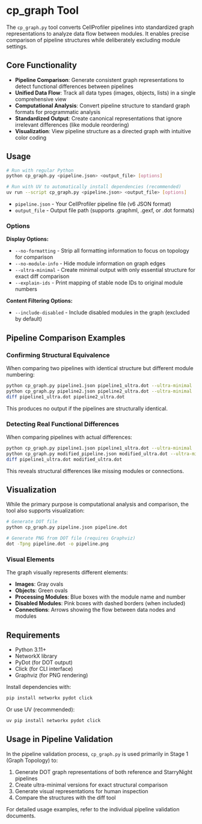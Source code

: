 # cp_graph Tool

The `cp_graph.py` tool converts CellProfiler pipelines into standardized graph representations to analyze data flow between modules. It enables precise comparison of pipeline structures while deliberately excluding module settings.

## Core Functionality

- **Pipeline Comparison**: Generate consistent graph representations to detect functional differences between pipelines
- **Unified Data Flow**: Track all data types (images, objects, lists) in a single comprehensive view
- **Computational Analysis**: Convert pipeline structure to standard graph formats for programmatic analysis
- **Standardized Output**: Create canonical representations that ignore irrelevant differences (like module reordering)
- **Visualization**: View pipeline structure as a directed graph with intuitive color coding

## Usage

```bash
# Run with regular Python
python cp_graph.py <pipeline.json> <output_file> [options]

# Run with UV to automatically install dependencies (recommended)
uv run --script cp_graph.py <pipeline.json> <output_file> [options]
```

- `pipeline.json` - Your CellProfiler pipeline file (v6 JSON format)
- `output_file` - Output file path (supports .graphml, .gexf, or .dot formats)

### Options

**Display Options:**
- `--no-formatting` - Strip all formatting information to focus on topology for comparison
- `--no-module-info` - Hide module information on graph edges
- `--ultra-minimal` - Create minimal output with only essential structure for exact diff comparison
- `--explain-ids` - Print mapping of stable node IDs to original module numbers

**Content Filtering Options:**
- `--include-disabled` - Include disabled modules in the graph (excluded by default)

## Pipeline Comparison Examples

### Confirming Structural Equivalence

When comparing two pipelines with identical structure but different module numbering:

```bash
python cp_graph.py pipeline1.json pipeline1_ultra.dot --ultra-minimal
python cp_graph.py pipeline2.json pipeline2_ultra.dot --ultra-minimal
diff pipeline1_ultra.dot pipeline2_ultra.dot
```

This produces no output if the pipelines are structurally identical.

### Detecting Real Functional Differences

When comparing pipelines with actual differences:

```bash
python cp_graph.py pipeline1.json pipeline1_ultra.dot --ultra-minimal
python cp_graph.py modified_pipeline.json modified_ultra.dot --ultra-minimal
diff pipeline1_ultra.dot modified_ultra.dot
```

This reveals structural differences like missing modules or connections.

## Visualization

While the primary purpose is computational analysis and comparison, the tool also supports visualization:

```bash
# Generate DOT file
python cp_graph.py pipeline.json pipeline.dot

# Generate PNG from DOT file (requires Graphviz)
dot -Tpng pipeline.dot -o pipeline.png
```

### Visual Elements

The graph visually represents different elements:

- **Images**: Gray ovals
- **Objects**: Green ovals
- **Processing Modules**: Blue boxes with the module name and number
- **Disabled Modules**: Pink boxes with dashed borders (when included)
- **Connections**: Arrows showing the flow between data nodes and modules

## Requirements

- Python 3.11+
- NetworkX library
- PyDot (for DOT output)
- Click (for CLI interface)
- Graphviz (for PNG rendering)

Install dependencies with:

```bash
pip install networkx pydot click
```

Or use UV (recommended):

```bash
uv pip install networkx pydot click
```

## Usage in Pipeline Validation

In the pipeline validation process, `cp_graph.py` is used primarily in Stage 1 (Graph Topology) to:

1. Generate DOT graph representations of both reference and StarryNight pipelines
2. Create ultra-minimal versions for exact structural comparison
3. Generate visual representations for human inspection
4. Compare the structures with the diff tool

For detailed usage examples, refer to the individual pipeline validation documents.
